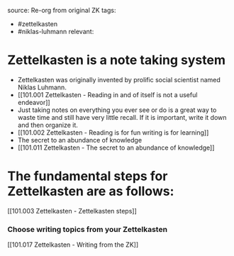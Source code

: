 source: Re-org from original ZK
tags: 
- #zettelkasten 
- #niklas-luhmann
relevant:

# Zettelkasten is a note taking system

- Zettelkasten was originally invented by prolific social scientist named Niklas Luhmann.
- [[101.001 Zettelkasten - Reading in and of itself is not a useful endeavor]]
- Just taking notes on everything you ever see or do is a great way to waste time and still have very little recall. If it is important, write it down and then organize it.
- [[101.002 Zettelkasten - Reading is for fun writing is for learning]]
- The secret to an abundance of knowledge
- [[101.011 Zettelkasten - The secret to an abundance of knowledge]]

# The fundamental steps for Zettelkasten are as follows:

[[101.003 Zettelkasten - Zettelkasten steps]]



### Choose writing topics from your Zettelkasten

[[101.017 Zettelkasten - Writing from the ZK]]
